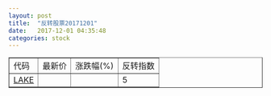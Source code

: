 ```yaml
---
layout: post
title:  "反转股票20171201"
date:   2017-12-01 04:35:48
categories: stock
---
```


<script type="text/javascript">
var stockList = []
stockList.push('gb_lake');
</script>

<table border="1">
 <tr>
 <td>代码</td>
  <td>最新价</td>
  <td>涨跌幅(%)</td>
 <td>反转指数</td>
</tr>
  <tr id="lake"><td><a href="http://stock.finance.sina.com.cn/usstock/quotes/LAKE.html" target="_blank">LAKE</a></td><td></td><td></td><td>5</td></tr>
</table>
